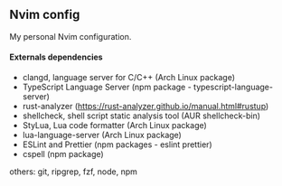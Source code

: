 ## Nvim config

My personal Nvim configuration.

#### Externals dependencies

* clangd, language server for C/C++ (Arch Linux package)
* TypeScript Language Server (npm package - typescript-language-server)
* rust-analyzer (https://rust-analyzer.github.io/manual.html#rustup)
* shellcheck, shell script static analysis tool (AUR shellcheck-bin)
* StyLua, Lua code formatter (Arch Linux package)
* lua-language-server (Arch Linux package)
* ESLint and Prettier (npm packages - eslint prettier)
* cspell (npm package)

others: git, ripgrep, fzf, node, npm
